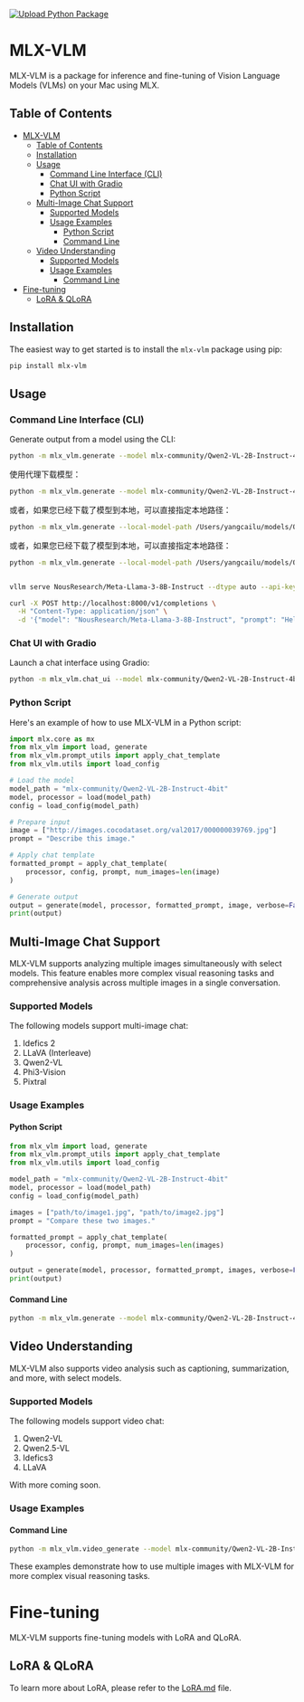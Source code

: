 [![Upload Python Package](https://github.com/Blaizzy/mlx-vlm/actions/workflows/python-publish.yml/badge.svg)](https://github.com/Blaizzy/mlx-vlm/actions/workflows/python-publish.yml)
# MLX-VLM

MLX-VLM is a package for inference and fine-tuning of Vision Language Models (VLMs) on your Mac using MLX.

## Table of Contents
- [MLX-VLM](#mlx-vlm)
  - [Table of Contents](#table-of-contents)
  - [Installation](#installation)
  - [Usage](#usage)
    - [Command Line Interface (CLI)](#command-line-interface-cli)
    - [Chat UI with Gradio](#chat-ui-with-gradio)
    - [Python Script](#python-script)
  - [Multi-Image Chat Support](#multi-image-chat-support)
    - [Supported Models](#supported-models)
    - [Usage Examples](#usage-examples)
      - [Python Script](#python-script-1)
      - [Command Line](#command-line)
  - [Video Understanding](#video-understanding)
    - [Supported Models](#supported-models-1)
    - [Usage Examples](#usage-examples-1)
      - [Command Line](#command-line-1)
- [Fine-tuning](#fine-tuning)
  - [LoRA \& QLoRA](#lora--qlora)

## Installation

The easiest way to get started is to install the `mlx-vlm` package using pip:

```sh
pip install mlx-vlm
```

## Usage

### Command Line Interface (CLI)

Generate output from a model using the CLI:

```sh
python -m mlx_vlm.generate --model mlx-community/Qwen2-VL-2B-Instruct-4bit --max-tokens 100 --temp 0.0 --image http://images.cocodataset.org/val2017/000000039769.jpg
```


使用代理下载模型：
```sh
python -m mlx_vlm.generate --model mlx-community/Qwen2-VL-2B-Instruct-4bit --max-tokens 100 --temp 0.0 --image http://images.cocodataset.org/val2017/000000039769.jpg --proxy http://127.0.0.1:7890
```
或者，如果您已经下载了模型到本地，可以直接指定本地路径：
```sh
python -m mlx_vlm.generate --local-model-path /Users/yangcailu/models/Qwen2-VL-2B-Instruct-4bit --image h
```
或者，如果您已经下载了模型到本地，可以直接指定本地路径：
```sh
python -m mlx_vlm.generate --local-model-path /Users/yangcailu/models/Qwen2-VL-2B-Instruct-4bit --image URL_ADDRESS.cocodataset.org/val2017/000000039769.jpg
```
```sh

vllm serve NousResearch/Meta-Llama-3-8B-Instruct --dtype auto --api-key token-abc123

curl -X POST http://localhost:8000/v1/completions \
  -H "Content-Type: application/json" \
  -d '{"model": "NousResearch/Meta-Llama-3-8B-Instruct", "prompt": "Hello, world!", "max_tokens": 100}'
```
### Chat UI with Gradio

Launch a chat interface using Gradio:

```sh
python -m mlx_vlm.chat_ui --model mlx-community/Qwen2-VL-2B-Instruct-4bit
```

### Python Script

Here's an example of how to use MLX-VLM in a Python script:

```python
import mlx.core as mx
from mlx_vlm import load, generate
from mlx_vlm.prompt_utils import apply_chat_template
from mlx_vlm.utils import load_config

# Load the model
model_path = "mlx-community/Qwen2-VL-2B-Instruct-4bit"
model, processor = load(model_path)
config = load_config(model_path)

# Prepare input
image = ["http://images.cocodataset.org/val2017/000000039769.jpg"]
prompt = "Describe this image."

# Apply chat template
formatted_prompt = apply_chat_template(
    processor, config, prompt, num_images=len(image)
)

# Generate output
output = generate(model, processor, formatted_prompt, image, verbose=False)
print(output)
```

## Multi-Image Chat Support

MLX-VLM supports analyzing multiple images simultaneously with select models. This feature enables more complex visual reasoning tasks and comprehensive analysis across multiple images in a single conversation.

### Supported Models

The following models support multi-image chat:

1. Idefics 2
2. LLaVA (Interleave)
3. Qwen2-VL
4. Phi3-Vision
5. Pixtral

### Usage Examples

#### Python Script

```python
from mlx_vlm import load, generate
from mlx_vlm.prompt_utils import apply_chat_template
from mlx_vlm.utils import load_config

model_path = "mlx-community/Qwen2-VL-2B-Instruct-4bit"
model, processor = load(model_path)
config = load_config(model_path)

images = ["path/to/image1.jpg", "path/to/image2.jpg"]
prompt = "Compare these two images."

formatted_prompt = apply_chat_template(
    processor, config, prompt, num_images=len(images)
)

output = generate(model, processor, formatted_prompt, images, verbose=False)
print(output)
```

#### Command Line

```sh
python -m mlx_vlm.generate --model mlx-community/Qwen2-VL-2B-Instruct-4bit --max-tokens 100 --prompt "Compare these images" --image path/to/image1.jpg path/to/image2.jpg
```

## Video Understanding

MLX-VLM also supports video analysis such as captioning, summarization, and more, with select models.

### Supported Models

The following models support video chat:

1. Qwen2-VL
2. Qwen2.5-VL
3. Idefics3
4. LLaVA

With more coming soon.

### Usage Examples

#### Command Line
```sh
python -m mlx_vlm.video_generate --model mlx-community/Qwen2-VL-2B-Instruct-4bit --max-tokens 100 --prompt "Describe this video" --video path/to/video.mp4 --max-pixels 224 224 --fps 1.0
```


These examples demonstrate how to use multiple images with MLX-VLM for more complex visual reasoning tasks.

# Fine-tuning

MLX-VLM supports fine-tuning models with LoRA and QLoRA.

## LoRA & QLoRA

To learn more about LoRA, please refer to the [LoRA.md](./mlx_vlm/LORA.MD) file.
